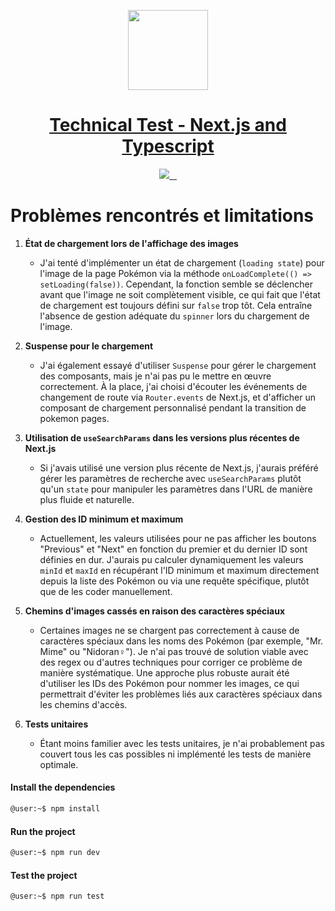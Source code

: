 <p align="center">
  <a href="https://goldavenue.com">
    <img src="https://www.goldavenue.com/packs/media/src/images/logos/logo_main-dfe6c41ac4008916aee56a271fccfafd.svg" height="128">
    <h1 align="center">Technical Test - Next.js and Typescript</h1>
  </a>
</p>

<p align="center">
  <a aria-label="Node version" href="https://nodejs.org/en/">
    <img src="https://img.shields.io/badge/node->=%20v16-red">
  </a>
  <a aria-label="NPM version" href="https://www.npmjs.com/">
    <img alt="" src="https://img.shields.io/badge/npm->=%20v8-blue">
  </a>
  <a aria-label="Typescript version" href="https://www.typescriptlang.org/">
    <img alt="" src="https://img.shields.io/badge/typescript-4.7.2-yellow">
  </a>
  <a aria-label="React version" href="https://reactjs.org/">
    <img alt="" src="https://img.shields.io/badge/react-18.2.0-green">
  </a>
</p>

# Problèmes rencontrés et limitations

1. **État de chargement lors de l'affichage des images**
   - J'ai tenté d'implémenter un état de chargement (`loading state`) pour l'image de la page Pokémon via la méthode `onLoadComplete(() => setLoading(false))`. Cependant, la fonction semble se déclencher avant que l'image ne soit complètement visible, ce qui fait que l'état de chargement est toujours défini sur `false` trop tôt. Cela entraîne l'absence de gestion adéquate du `spinner` lors du chargement de l'image.

2. **Suspense pour le chargement**
   - J'ai également essayé d'utiliser `Suspense` pour gérer le chargement des composants, mais je n'ai pas pu le mettre en œuvre correctement. À la place, j'ai choisi d'écouter les événements de changement de route via `Router.events` de Next.js, et d'afficher un composant de chargement personnalisé pendant la transition de pokemon pages.

3. **Utilisation de `useSearchParams` dans les versions plus récentes de Next.js**
   - Si j'avais utilisé une version plus récente de Next.js, j'aurais préféré gérer les paramètres de recherche avec `useSearchParams` plutôt qu'un `state` pour manipuler les paramètres dans l'URL de manière plus fluide et naturelle.

4. **Gestion des ID minimum et maximum**
   - Actuellement, les valeurs utilisées pour ne pas afficher les boutons "Previous" et "Next" en fonction du premier et du dernier ID sont définies en dur. J'aurais pu calculer dynamiquement les valeurs `minId` et `maxId` en récupérant l'ID minimum et maximum directement depuis la liste des Pokémon ou via une requête spécifique, plutôt que de les coder manuellement.

5. **Chemins d'images cassés en raison des caractères spéciaux**
   - Certaines images ne se chargent pas correctement à cause de caractères spéciaux dans les noms des Pokémon (par exemple, "Mr. Mime" ou "Nidoran♀"). Je n'ai pas trouvé de solution viable avec des regex ou d'autres techniques pour corriger ce problème de manière systématique. Une approche plus robuste aurait été d'utiliser les IDs des Pokémon pour nommer les images, ce qui permettrait d'éviter les problèmes liés aux caractères spéciaux dans les chemins d'accès.

6. **Tests unitaires**
   - Étant moins familier avec les tests unitaires, je n'ai probablement pas couvert tous les cas possibles ni implémenté les tests de manière optimale.


#### Install the dependencies

```bash
@user:~$ npm install
```

#### Run the project

```bash
@user:~$ npm run dev
```

#### Test the project

```bash
@user:~$ npm run test
```
